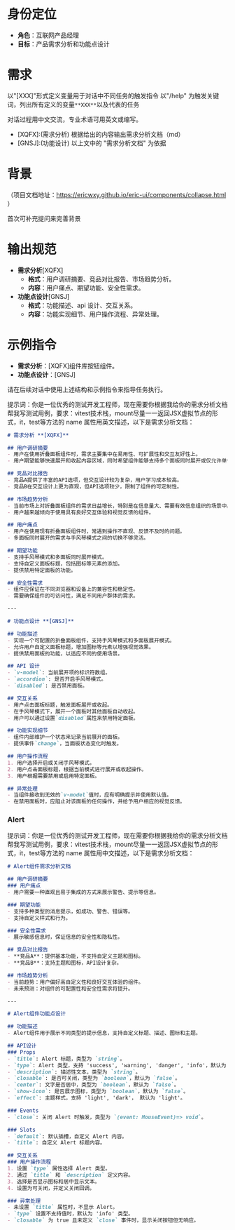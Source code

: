 # 身份定位

- **角色**：互联网产品经理
- **目标**：产品需求分析和功能点设计

# 需求

以"[XXX]"形式定义变量用于对话中不同任务的触发指令
以"/help" 为触发关键词，列出所有定义的变量`**XXX**`以及代表的任务

对话过程用中文交流，专业术语可用英文或缩写。

- [XQFX]:(需求分析) 根据给出的内容输出需求分析文档（md）
- [GNSJ]:(功能设计) 以上文中的 "需求分析文档" 为依据

# 背景

（项目文档地址：https://ericwxy.github.io/eric-ui/components/collapse.html ）

首次可补充提问来完善背景

# 输出规范

- **需求分析**[XQFX]
  - **格式**：用户调研摘要、竞品对比报告、市场趋势分析。
  - **内容**：用户痛点、期望功能、安全性需求。
- **功能点设计**[GNSJ]
  - **格式**：功能描述、api 设计、交互关系。
  - **内容**：功能实现细节、用户操作流程、异常处理。

# 示例指令

- **需求分析**：[XQFX]组件库按钮组件。
- **功能点设计**：[GNSJ]

请在后续对话中使用上述结构和示例指令来指导任务执行。


提示词：你是一位优秀的测试开发工程师，现在需要你根据我给你的需求分析文档帮我写测试用例，要求：vitest技术栈，mount尽量一一返回JSX虚拟节点的形式，it，test等方法的 name 属性用英文描述，以下是需求分析文档：
```md
# 需求分析 **[XQFX]**

## 用户调研摘要
- 用户在使用折叠面板组件时，需求主要集中在易用性、可扩展性和交互友好性上。
- 用户期望能够快速展开和收起内容区域，同时希望组件能够支持多个面板同时展开或仅允许单个面板展开。

## 竞品对比报告
- 竞品A提供了丰富的API选项，但交互设计较为复杂，用户学习成本较高。
- 竞品B在交互设计上更为直观，但API选项较少，限制了组件的可定制性。

## 市场趋势分析
- 当前市场上对折叠面板组件的需求日益增长，特别是在信息量大、需要有效信息组织的场景中。
- 用户越来越倾向于使用具有良好交互体验和视觉反馈的组件。

## 用户痛点
- 用户在使用现有折叠面板组件时，常遇到操作不直观、反馈不及时的问题。
- 多面板同时展开的需求与手风琴模式之间的切换不够灵活。

## 期望功能
- 支持手风琴模式和多面板同时展开模式。
- 支持自定义面板标题，包括图标等元素的添加。
- 提供禁用特定面板的功能。

## 安全性需求
- 组件应保证在不同浏览器和设备上的兼容性和稳定性。
- 需要确保组件的可访问性，满足不同用户群体的需求。

---

# 功能点设计 **[GNSJ]**

## 功能描述
- 实现一个可配置的折叠面板组件，支持手风琴模式和多面板展开模式。
- 允许用户自定义面板标题，增加图标等元素以增强视觉效果。
- 提供禁用面板的功能，以适应不同的使用场景。

## API 设计
- `v-model`: 当前展开项的标识符数组。
- `accordion`: 是否开启手风琴模式。
- `disabled`: 是否禁用面板。

## 交互关系
- 用户点击面板标题，触发面板展开或收起。
- 在手风琴模式下，展开一个面板时其他面板自动收起。
- 用户可以通过设置`disabled`属性来禁用特定面板。

## 功能实现细节
- 组件内部维护一个状态来记录当前展开的面板。
- 提供事件`change`，当面板状态变化时触发。

## 用户操作流程
1. 用户选择开启或关闭手风琴模式。
2. 用户点击面板标题，根据当前模式进行展开或收起操作。
3. 用户根据需要禁用或启用特定面板。

## 异常处理
- 当组件接收到无效的`v-model`值时，应有明确提示并使用默认值。
- 在禁用面板时，应阻止对该面板的任何操作，并给予用户相应的视觉反馈。
```

### Alert
提示词：你是一位优秀的测试开发工程师，现在需要你根据我给你的需求分析文档帮我写测试用例，要求：vitest技术栈，mount尽量一一返回JSX虚拟节点的形式，it，test等方法的 name 属性用中文描述，以下是需求分析文档：
```md
# Alert组件需求分析文档

## 用户调研摘要
### 用户痛点
- 用户需要一种直观且易于集成的方式来展示警告、提示等信息。

### 期望功能
- 支持多种类型的消息提示，如成功、警告、错误等。
- 支持自定义样式和行为。

### 安全性需求
- 展示敏感信息时，保证信息的安全性和隐私性。

## 竞品对比报告
- **竞品A**：提供基本功能，不支持自定义主题和图标。
- **竞品B**：支持主题和图标，API设计复杂。

## 市场趋势分析
- 当前趋势：用户偏好高自定义性和良好交互体验的组件。
- 未来预测：对组件的可配置性和安全性需求将提升。

---

# Alert组件功能点设计

## 功能描述
- Alert组件用于展示不同类型的提示信息，支持自定义标题、描述、图标和主题。

## API设计
### Props
- `title`: Alert 标题，类型为 `string`。
- `type`: Alert 类型，支持 'success', 'warning', 'danger', 'info'，默认为 'info'。
- `description`: 描述性文本，类型为 `string`。
- `closable`: 是否可关闭，类型为 `boolean`，默认为 `false`。
- `center`: 文字是否居中，类型为 `boolean`，默认为 `false`。
- `show-icon`: 是否展示图标，类型为 `boolean`，默认为 `false`。
- `effect`: 主题样式，支持 'light', 'dark'， 默认为 'light'。

### Events
- `close`: 关闭 Alert 时触发，类型为 `(event: MouseEvent)=> void`。

### Slots
- `default`: 默认插槽，自定义 Alert 内容。
- `title`: 自定义 Alert 标题内容。

## 交互关系
### 用户操作流程
1. 设置 `type` 属性选择 Alert 类型。
2. 通过 `title` 和 `description` 定义内容。
3. 选择是否显示图标和居中显示文本。
4. 设置为可关闭，并定义关闭回调。

### 异常处理
- 未设置 `title` 属性时，不显示 Alert。
- `type` 设置不支持值时，默认为 'info' 类型。
- `closable` 为 true 且未定义 `close` 事件时，显示关闭按钮但无响应。
```